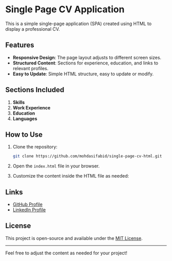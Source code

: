 # Single Page CV Application

This is a simple single-page application (SPA) created using HTML to display a professional CV.

## Features

- **Responsive Design**: The page layout adjusts to different screen sizes.
- **Structured Content**: Sections for experience, education, and links to relevant profiles.
- **Easy to Update**: Simple HTML structure, easy to update or modify.

## Sections Included

1. **Skills**
2. **Work Experience**
3. **Education**
4. **Languages**

## How to Use

1. Clone the repository:

   ```bash
   git clone https://github.com/mohdasifabid/single-page-cv-html.git
   ```

2. Open the `index.html` file in your browser.

3. Customize the content inside the HTML file as needed:

## Links

- [GitHub Profile](https://github.com/mohdasifabid)
- [LinkedIn Profile](https://www.linkedin.com/in/mohdasifdev/)

## License

This project is open-source and available under the [MIT License](LICENSE).

---

Feel free to adjust the content as needed for your project!

